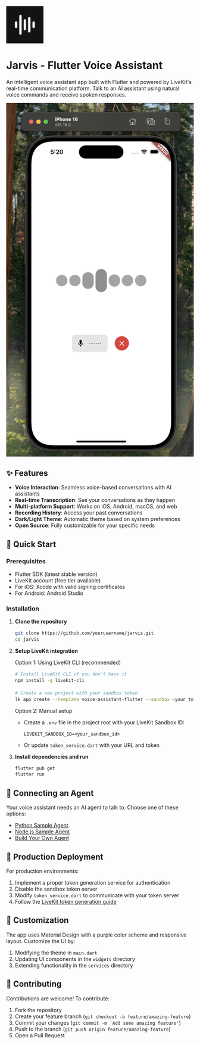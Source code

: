 <img src="./.github/assets/app-icon.png" alt="Voice Assistant app icon" width="100" height="100">

# Jarvis - Flutter Voice Assistant

An intelligent voice assistant app built with Flutter and powered by LiveKit's real-time communication platform. Talk to an AI assistant using natural voice commands and receive spoken responses.

![Voice Assistant Screenshot](./.github/assets/screenshot.png)

## ✨ Features

- **Voice Interaction**: Seamless voice-based conversations with AI assistants
- **Real-time Transcription**: See your conversations as they happen
- **Multi-platform Support**: Works on iOS, Android, macOS, and web
- **Recording History**: Access your past conversations
- **Dark/Light Theme**: Automatic theme based on system preferences
- **Open Source**: Fully customizable for your specific needs

## 🚀 Quick Start

### Prerequisites
- Flutter SDK (latest stable version)
- LiveKit account (free tier available)
- For iOS: Xcode with valid signing certificates
- For Android: Android Studio

### Installation

1. **Clone the repository**
   ```bash
   git clone https://github.com/yourusername/jarvis.git
   cd jarvis
   ```

2. **Setup LiveKit integration**

   Option 1: Using LiveKit CLI (recommended)
   ```bash
   # Install LiveKit CLI if you don't have it
   npm install -g livekit-cli
   
   # Create a new project with your sandbox token
   lk app create --template voice-assistant-flutter --sandbox <your_token_server_id>
   ```

   Option 2: Manual setup
   - Create a `.env` file in the project root with your LiveKit Sandbox ID:
     ```
     LIVEKIT_SANDBOX_ID=<your_sandbox_id>
     ```
   - Or update `token_service.dart` with your URL and token

3. **Install dependencies and run**
   ```bash
   flutter pub get
   flutter run
   ```

## 🤖 Connecting an Agent

Your voice assistant needs an AI agent to talk to. Choose one of these options:

- [Python Sample Agent](https://github.com/livekit-examples/voice-pipeline-agent-python)
- [Node.js Sample Agent](https://github.com/livekit-examples/voice-pipeline-agent-node)
- [Build Your Own Agent](https://docs.livekit.io/agents/quickstart/)

## 🔑 Production Deployment

For production environments:

1. Implement a proper token generation service for authentication
2. Disable the sandbox token server
3. Modify `token_service.dart` to communicate with your token server
4. Follow the [LiveKit token generation guide](https://docs.livekit.io/home/server/generating-tokens/)

## 🔧 Customization

The app uses Material Design with a purple color scheme and responsive layout. Customize the UI by:

1. Modifying the theme in `main.dart`
2. Updating UI components in the `widgets` directory
3. Extending functionality in the `services` directory

## 🤝 Contributing

Contributions are welcome! To contribute:

1. Fork the repository
2. Create your feature branch (`git checkout -b feature/amazing-feature`)
3. Commit your changes (`git commit -m 'Add some amazing feature'`)
4. Push to the branch (`git push origin feature/amazing-feature`)
5. Open a Pull Request
